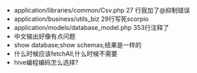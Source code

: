 - application/libraries/common/Csv.php 27 行我加了@抑制错误  
- application/business/utils_biz 29行写死scorpio
- application/models/database_model.php 353行注释了
- 中文输出好像有点问题
- show database;show schemas;结果是一样的
- 什么时候应该fetchAll,什么时候不需要
- hive编程编码怎么选择?